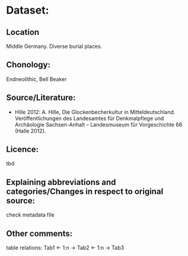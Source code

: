 # Dataset:

## Location
Middle Germany. Diverse burial places.
  
## Chonology:
Endneolithic, Bell Beaker

## Source/Literature:
- Hille 2012: A. Hille, Die Glockenbecherkultur in Mitteldeutschland. Veröffentlichungen des Landesamtes für Denkmalpflege und Archäologie Sachsen-Anhalt – Landesmuseum für Vorgeschichte 66 (Halle 2012).

## Licence:
tbd

## Explaining abbreviations and categories/Changes in respect to original source:
check metadata file 

## Other comments:
table relations: Tab1 <- 1:n -> Tab2 <- 1:n -> Tab3
